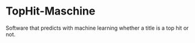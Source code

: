 # TopHit-Maschine
Software that predicts with machine learning whether a title is a top hit or not.
